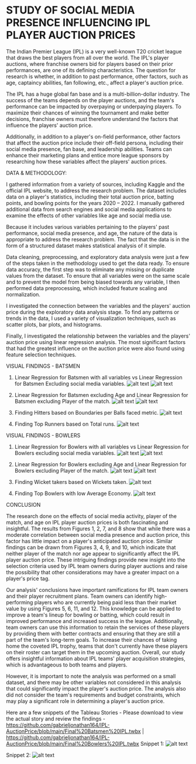 # STUDY OF SOCIAL MEDIA PRESENCE INFLUENCING IPL PLAYER AUCTION PRICES 

The Indian Premier League (IPL) is a very well-known T20 cricket league that draws the best players from all over the world. The IPL's player auctions, where franchise owners bid for players based on their prior performances, are one of its defining characteristics. The question for research is whether, in addition to past performance, other factors, such as age, captaincy abilities, fan following, etc., affect a player's auction price.

The IPL has a huge global fan base and is a multi-billion-dollar industry. The success of the teams depends on the player auctions, and the team's performance can be impacted by overpaying or underpaying players. To maximize their chances of winning the tournament and make better decisions, franchise owners must therefore understand the factors that influence the players' auction price.

Additionally, in addition to a player's on-field performance, other factors that affect the auction price include their off-field persona, including their social media presence, fan base, and leadership abilities. Teams can enhance their marketing plans and entice more league sponsors by researching how these variables affect the players' auction prices.

DATA & METHODOLOGY: 
 
I gathered information from a variety of sources, including Kaggle and the official IPL website, to address the research problem. The dataset includes data on a player's statistics, including their total auction price, batting points, and bowling points for the years 2020 – 2022. I manually gathered additional data from search engines and social media applications to examine the effects of other variables like age and social media use. 
 
Because it includes various variables pertaining to the players' past performance, social media presence, and age, the nature of the data is appropriate to address the research problem. The fact that the data is in the form of a structured dataset makes statistical analysis of it simple. 
 
Data cleaning, preprocessing, and exploratory data analysis were just a few of the steps taken in the methodology used to get the data ready. To ensure data accuracy, the first step was to eliminate any missing or duplicate values from the dataset. To ensure that all variables were on the same scale and to prevent the model from being biased towards any variable, I then performed data preprocessing, which included feature scaling and normalization. 
 
I investigated the connection between the variables and the players' auction price during the exploratory data analysis stage. To find any patterns or trends in the data, I used a variety of visualization techniques, such as scatter plots, bar plots, and histograms. 
 
Finally, I investigated the relationship between the variables and the players' auction price using linear regression analysis. The most significant factors that had the greatest influence on the auction price were also found using feature selection techniques. 

VISUAL FINDINGS - BATSMEN

1. Linear Regression for Batsmen with all variables vs Linear Regression for Batsmen Excluding social media variables.
![alt text](https://github.com/gabrieljonathan164/IPL-AuctionPrice/blob/main/Images/1.1.png)    ![alt text](https://github.com/gabrieljonathan164/IPL-AuctionPrice/blob/main/Images/1.2.png)

2. Linear Regression for Batsmen excluding Age and Linear Regression for Batsmen excluding Player of the match.
![alt text](https://github.com/gabrieljonathan164/IPL-AuctionPrice/blob/main/Images/2.1.png)    ![alt text](https://github.com/gabrieljonathan164/IPL-AuctionPrice/blob/main/Images/2.2.png)

3. Finding Hitters based on Boundaries per Balls faced metric.
![alt text](https://github.com/gabrieljonathan164/IPL-AuctionPrice/blob/main/Images/3.png)

4. Finding Top Runners based on Total runs.
![alt text](https://github.com/gabrieljonathan164/IPL-AuctionPrice/blob/main/Images/4.png)

VISUAL FINDINGS - BOWLERS
1. Linear Regression for Bowlers with all variables vs Linear Regression for Bowlers excluding social media variables.
![alt text](https://github.com/gabrieljonathan164/IPL-AuctionPrice/blob/main/Images/5.1.png)    ![alt text](https://github.com/gabrieljonathan164/IPL-AuctionPrice/blob/main/Images/5.2.png)

2. Linear Regression for Bowlers excluding Age and Linear Regression for Bowlers excluding Player of the match.
![alt text](https://github.com/gabrieljonathan164/IPL-AuctionPrice/blob/main/Images/6.1.png)    ![alt text](https://github.com/gabrieljonathan164/IPL-AuctionPrice/blob/main/Images/6.2.png)

3. Finding Wicket takers based on Wickets taken.
![alt text](https://github.com/gabrieljonathan164/IPL-AuctionPrice/blob/main/Images/7.png)

4. Finding Top Bowlers with low Average Economy.
![alt text](https://github.com/gabrieljonathan164/IPL-AuctionPrice/blob/main/Images/8.png)

CONCLUSION

The research done on the effects of social media activity, player of the match, and age on IPL player auction prices is both fascinating and insightful. The results from Figures 1, 2, 7, and 8 show that while there was a moderate correlation between social media presence and auction price, this factor has little impact on a player's anticipated auction price. Similar findings can be drawn from Figures 3, 4, 9, and 10, which indicate that neither player of the match nor age appear to significantly affect the IPL player auction price. These intriguing findings provide new insight into the selection criteria used by IPL team owners during player auctions and raise the possibility that other considerations may have a greater impact on a player's price tag. 

 

Our analysis' conclusions have important ramifications for IPL team owners and their player recruitment plans. Team owners can identify high-performing players who are currently being paid less than their market value by using Figures 5, 6, 11, and 12. This knowledge can be applied to improve a team's lineup for bowling or batting, which could result in improved performance and increased success in the league. Additionally, team owners can use this information to retain the services of these players by providing them with better contracts and ensuring that they are still a part of the team's long-term goals. To increase their chances of taking home the coveted IPL trophy, teams that don't currently have these players on their roster can target them in the upcoming auction. Overall, our study offers insightful information about IPL teams' player acquisition strategies, which is advantageous to both teams and players. 

 

However, it is important to note the analysis was performed on a small dataset, and there may be other variables not considered in this analysis that could significantly impact the player's auction price. The analysis also did not consider the team's requirements and budget constraints, which may play a significant role in determining a player's auction price. 


Here are a few snippets of the Tableau Stories - Please download to view the actual story and review the findings - https://github.com/gabrieljonathan164/IPL-AuctionPrice/blob/main/Final%20Batsmen%20IPL.twbx | https://github.com/gabrieljonathan164/IPL-AuctionPrice/blob/main/Final%20Bowlers%20IPL.twbx
Snippet 1: ![alt text](https://github.com/gabrieljonathan164/IPL-AuctionPrice/blob/main/Images/Story1.png)

Snippet 2: ![alt text](https://github.com/gabrieljonathan164/IPL-AuctionPrice/blob/main/Images/Story2.png)
